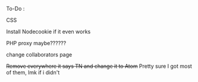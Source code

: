 To-Do :

CSS

Install Nodecookie if it even works

PHP proxy maybe??????

change collaborators page

~~Remove everywhere it says TN and change it to Atom~~ Pretty sure I got most of them, lmk if i didn't
